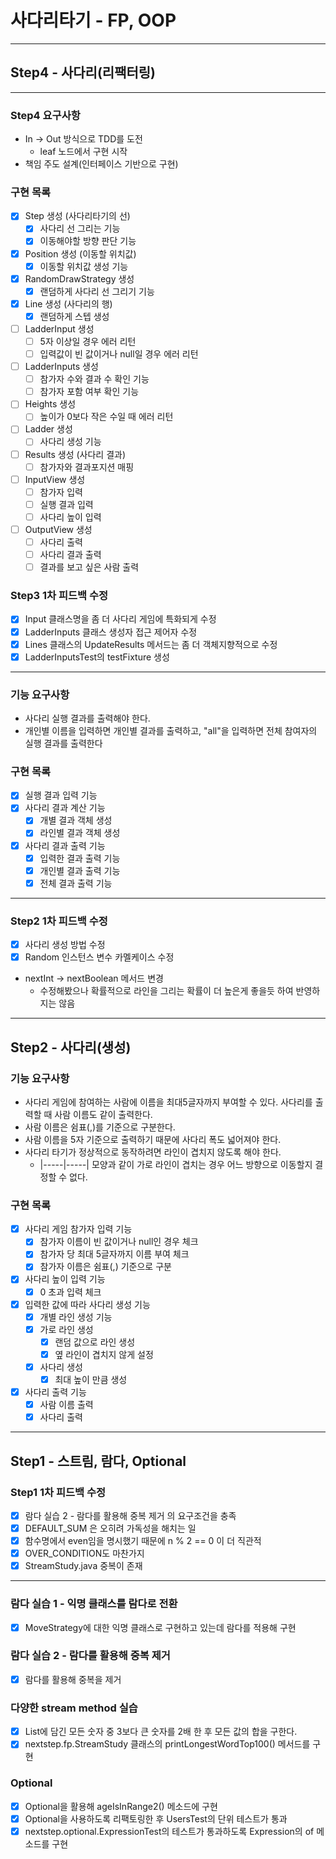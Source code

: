 # 사다리타기 - FP, OOP

---

## Step4 - 사다리(리팩터링)

---
### Step4 요구사항
- In -> Out 방식으로 TDD를 도전
  - leaf 노드에서 구현 시작
- 책임 주도 설계(인터페이스 기반으로 구현)

### 구현 목록
- [X] Step 생성 (사다리타기의 선)
  - [X] 사다리 선 그리는 기능
  - [X] 이동해야할 방향 판단 기능
- [X] Position 생성 (이동할 위치값)
  - [X] 이동할 위치값 생성 기능
- [X] RandomDrawStrategy 생성
  - [X] 랜덤하게 사다리 선 그리기 기능
- [X] Line 생성 (사다리의 행)
  - [X] 랜덤하게 스텝 생성
- [ ] LadderInput 생성
  - [ ] 5자 이상일 경우 에러 리턴
  - [ ] 입력값이 빈 값이거나 null일 경우 에러 리턴
- [ ] LadderInputs 생성
  - [ ] 참가자 수와 결과 수 확인 기능
  - [ ] 참가자 포함 여부 확인 기능
- [ ] Heights 생성
  - [ ] 높이가 0보다 작은 수일 때 에러 리턴
- [ ] Ladder 생성
  - [ ] 사다리 생성 기능
- [ ] Results 생성 (사다리 결과)
  - [ ] 참가자와 결과포지션 매핑
- [ ] InputView 생성
  - [ ] 참가자 입력
  - [ ] 실행 결과 입력
  - [ ] 사다리 높이 입력
- [ ] OutputView 생성
  - [ ] 사다리 출력
  - [ ] 사다리 결과 출력
  - [ ] 결과를 보고 싶은 사람 출력

### Step3 1차 피드백 수정
- [X] Input 클래스명을 좀 더 사다리 게임에 특화되게 수정
- [X] LadderInputs 클래스 생성자 접근 제어자 수정
- [X] Lines 클래스의 UpdateResults 메서드는 좀 더 객체지향적으로 수정
- [X] LadderInputsTest의 testFixture 생성

---

### 기능 요구사항
- 사다리 실행 결과를 출력해야 한다.
- 개인별 이름을 입력하면 개인별 결과를 출력하고, "all"을 입력하면 전체 참여자의 실행 결과를 출력한다

### 구현 목록
- [X] 실행 결과 입력 기능 
- [X] 사다리 결과 계산 기능
  - [X] 개별 결과 객체 생성
  - [X] 라인별 결과 객체 생성
- [X] 사다리 결과 출력 기능
  - [X] 입력한 결과 출력 기능
  - [X] 개인별 결과 출력 기능
  - [X] 전체 결과 출력 기능

---

### Step2 1차 피드백 수정
- [X] 사다리 생성 방법 수정
- [X] Random 인스턴스 변수 카멜케이스 수정
- nextInt -> nextBoolean 메서드 변경
  - 수정해봤으나 확률적으로 라인을 그리는 확률이 더 높은게 좋을듯 하여 반영하지는 않음 

--- 

## Step2 - 사다리(생성)
### 기능 요구사항
- 사다리 게임에 참여하는 사람에 이름을 최대5글자까지 부여할 수 있다. 사다리를 출력할 때 사람 이름도 같이 출력한다.
- 사람 이름은 쉼표(,)를 기준으로 구분한다.
- 사람 이름을 5자 기준으로 출력하기 때문에 사다리 폭도 넓어져야 한다.
- 사다리 타기가 정상적으로 동작하려면 라인이 겹치지 않도록 해야 한다.
    - |-----|-----| 모양과 같이 가로 라인이 겹치는 경우 어느 방향으로 이동할지 결정할 수 없다.

### 구현 목록
- [X] 사다리 게임 참가자 입력 기능
  - [X] 참가자 이름이 빈 값이거나 null인 경우 체크
  - [X] 참가자 당 최대 5글자까지 이름 부여 체크
  - [X] 참가자 이름은 쉼표(,) 기준으로 구분

- [X] 사다리 높이 입력 기능
  - [X] 0 초과 입력 체크

- [X] 입력한 값에 따라 사다리 생성 기능
  - [X] 개별 라인 생성 기능
  - [X] 가로 라인 생성
    - [X] 랜덤 값으로 라인 생성
    - [X] 옆 라인이 겹치지 않게 설정
  - [X] 사다리 생성
    - [X] 최대 높이 만큼 생성

- [X] 사다리 출력 기능
    - [X] 사람 이름 출력
    - [X] 사다리 출력
---

## Step1 - 스트림, 람다, Optional
### Step1 1차 피드백 수정
- [X] 람다 실습 2 - 람다를 활용해 중복 제거 의 요구조건을 충족
- [X] DEFAULT_SUM 은 오히려 가독성을 해치는 일
- [X] 함수명에서 even임을 명시했기 때문에 n % 2 == 0 이 더 직관적
- [X] OVER_CONDITION도 마찬가지
- [X] StreamStudy.java 중복이 존재

---

### 람다 실습 1 - 익명 클래스를 람다로 전환
- [X] MoveStrategy에 대한 익명 클래스로 구현하고 있는데 람다를 적용해 구현

### 람다 실습 2 - 람다를 활용해 중복 제거
- [X] 람다를 활용해 중복을 제거

### 다양한 stream method 실습
- [X] List에 담긴 모든 숫자 중 3보다 큰 숫자를 2배 한 후 모든 값의 합을 구한다.
- [X] nextstep.fp.StreamStudy 클래스의 printLongestWordTop100() 메서드를 구현

### Optional
- [X] Optional을 활용해 ageIsInRange2() 메소드에 구현
- [X] Optional을 사용하도록 리팩토링한 후 UsersTest의 단위 테스트가 통과
- [X] nextstep.optional.ExpressionTest의 테스트가 통과하도록 Expression의 of 메소드를 구현
